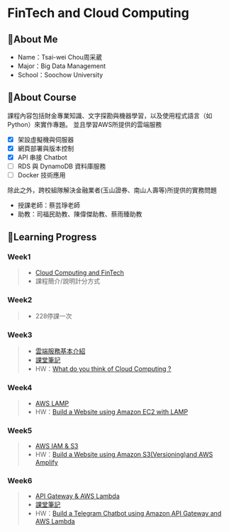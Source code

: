 # FinTech and Cloud Computing

## 📌About Me
* Name：Tsai-wei Chou周采葳
* Major：Big Data Management
* School：Soochow University
## 📌About Course
課程內容包括財金專業知識、文字探勘與機器學習，以及使用程式語言（如 Python）來實作專題。
並且學習AWS所提供的雲端服務
- [x] 架設虛擬機與伺服器
- [x] 網頁部署與版本控制
- [x] API 串接 Chatbot
- [ ] RDS 與 DynamoDB 資料庫服務
- [ ] Docker 技術應用

 除此之外，跨校組隊解決金融業者(玉山證券、南山人壽等)所提供的實務問題
* 授課老師：蔡芸琤老師
* 助教：司福民助教、陳偉傑助教、蔡雨臻助教

## 📌Learning Progress
### Week1
>* [Cloud Computing and FinTech](https://docs.google.com/presentation/d/e/2PACX-1vQQ4-146uvQCZn9VjZKTZM2P_svSrkrzvVN2dlKmXVK3IlqYWTTmBfaG1unOBZ65gOuVyac4c__RIj2/pub?start=false&loop=false&delayms=3000&fbclid=IwAR3B47fq5aXUh_oa6KUf2rF3MyEMeNgh7AU6a_uF2i1gYdL40TOSx06EHtM&slide=id.gbde736d55e_0_107)
>* 課程簡介/說明計分方式
### Week2
>* 228停課一次
### Week3
>* [雲端服務基本介紹](https://drive.google.com/file/d/1UYbm03ehUAsKlICvyp1P4I0PZ_g8vlCv/view)
>* [課堂筆記](./Week3/note.md)
>* HW：[What do you think of Cloud Computing ?](./Week3/Homework.md)
### Week4
>* [AWS LAMP](https://drive.google.com/file/d/1ysolgVFlpZTMhIPXL7sbdnSzjG5XUicN/view)
>* HW：[Build a Website using Amazon EC2 with LAMP](https://www.youtube.com/watch?v=FpLYXPRKlEA)
### Week5
>* [AWS IAM & S3](https://drive.google.com/file/d/1zTAF-32yebhsIAqjfyM30cjMKl9lvbf-/view)
>* HW：[Build a Website using Amazon S3(Versioning)and AWS Amplify](https://youtu.be/NlpsQIw8yxo)
### Week6
>* [API Gateway & AWS Lambda](https://drive.google.com/file/d/1zTAF-32yebhsIAqjfyM30cjMKl9lvbf-/view)
>* [課堂筆記](https://www.notion.so/API-Gateway-AWS-Lambda-c8c95b5b52604c638224e9162d43d788)
>* HW：[Build a Telegram Chatbot using Amazon API Gateway and AWS Lambda](https://youtu.be/NlpsQIw8yxo)


